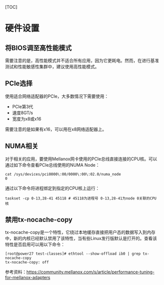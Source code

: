 [TOC]

# 硬件设置

## 将BIOS调至高性能模式

需要注意的是，高性能模式并不适合所有应用，因为它更耗电。然而，在进行基准测试和性能敏感性集群中，建议使用高性能模式。

## PCIe选择

使用适合网络适配器的PCIe，大多数情况下需要使用：

- PCIe第3代
- 速度8GT/s
- 宽度为x8或x16

需要注意的是如果有x16，可以用在x8网络适配器上。

## NUMA相关

对于相关的应用，要使用Mellanox网卡使用的PCIe总线直接连接的CPU核。可以通过如下命令查看PCIe总线使用的NUMA Node：

```shell
cat /sys/devices/pci0000\:00/0000\:00\:02.0/numa_node
0
```

通过以下命令将进程绑定到指定的CPU核上运行：

```shell
taskset -cp 0-13,28-41 45118 # 45118为进程号 0-13,28-41为node 0关联的CPU核
```



## 禁用tx-nocache-copy

tx-nocache-copy是一个特性，它绕过本地缓存直接把用户态的数据写入到内存中，新的内核已经默认禁用了该特性，当有些Linux发行版默认是打开的。查看该特性是否启用可以用以下命令：

```shell
[root@power27 test-classes]# ethtool --show-offload ib0 | grep tx-nocache-copy
tx-nocache-copy: off
```





参考资料：https://community.mellanox.com/s/article/performance-tuning-for-mellanox-adapters